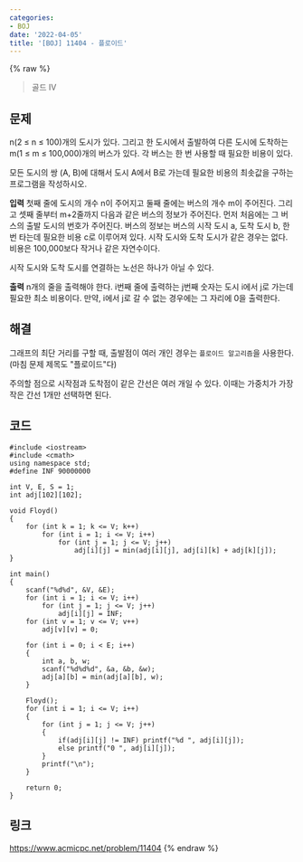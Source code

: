 ```yaml
---
categories:
- BOJ
date: '2022-04-05'
title: '[BOJ] 11404 - 플로이드'
---
```


{% raw %}
> 골드 IV<br>

## 문제
n(2 ≤ n ≤ 100)개의 도시가 있다. 그리고 한 도시에서 출발하여 다른 도시에 도착하는 m(1 ≤ m ≤ 100,000)개의 버스가 있다. 각 버스는 한 번 사용할 때 필요한 비용이 있다.

모든 도시의 쌍 (A, B)에 대해서 도시 A에서 B로 가는데 필요한 비용의 최솟값을 구하는 프로그램을 작성하시오.

**입력**
첫째 줄에 도시의 개수 n이 주어지고 둘째 줄에는 버스의 개수 m이 주어진다. 그리고 셋째 줄부터 m+2줄까지 다음과 같은 버스의 정보가 주어진다. 먼저 처음에는 그 버스의 출발 도시의 번호가 주어진다. 버스의 정보는 버스의 시작 도시 a, 도착 도시 b, 한 번 타는데 필요한 비용 c로 이루어져 있다. 시작 도시와 도착 도시가 같은 경우는 없다. 비용은 100,000보다 작거나 같은 자연수이다.

시작 도시와 도착 도시를 연결하는 노선은 하나가 아닐 수 있다.

**출력**
n개의 줄을 출력해야 한다. i번째 줄에 출력하는 j번째 숫자는 도시 i에서 j로 가는데 필요한 최소 비용이다. 만약, i에서 j로 갈 수 없는 경우에는 그 자리에 0을 출력한다.

## 해결
그래프의 최단 거리를 구할 때, 출발점이 여러 개인 경우는 `플로이드 알고리즘`을 사용한다. (마침 문제 제목도 "플로이드"다)

주의할 점으로 시작점과 도착점이 같은 간선은 여러 개일 수 있다. 이때는 가중치가 가장 작은 간선 1개만 선택하면 된다.

## 코드
```
#include <iostream>
#include <cmath>
using namespace std;
#define INF 90000000

int V, E, S = 1;
int adj[102][102];

void Floyd()
{
	for (int k = 1; k <= V; k++)
		for (int i = 1; i <= V; i++)
			for (int j = 1; j <= V; j++)
				adj[i][j] = min(adj[i][j], adj[i][k] + adj[k][j]);
}

int main()
{
	scanf("%d%d", &V, &E);
	for (int i = 1; i <= V; i++)
		for (int j = 1; j <= V; j++)
			adj[i][j] = INF;
	for (int v = 1; v <= V; v++)
		adj[v][v] = 0;

	for (int i = 0; i < E; i++)
	{
		int a, b, w;
		scanf("%d%d%d", &a, &b, &w);
		adj[a][b] = min(adj[a][b], w);
	}

	Floyd();
	for (int i = 1; i <= V; i++)
	{
		for (int j = 1; j <= V; j++)
		{
			if(adj[i][j] != INF) printf("%d ", adj[i][j]);
			else printf("0 ", adj[i][j]);
		}
		printf("\n");
	}

	return 0;
}
```

## 링크
https://www.acmicpc.net/problem/11404
{% endraw %}